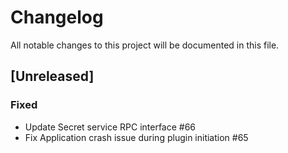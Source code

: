 # Changelog

All notable changes to this project will be documented in this file.

## [Unreleased]

### Fixed

- Update Secret service RPC interface #66
- Fix Application crash issue during plugin initiation #65
